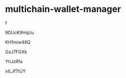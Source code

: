 # multichain-wallet-manager
f
















9DUcK9HqUu








KH1miw48Q




GzJ7FGXk


YhJzRfa

xtLJf7tUY
